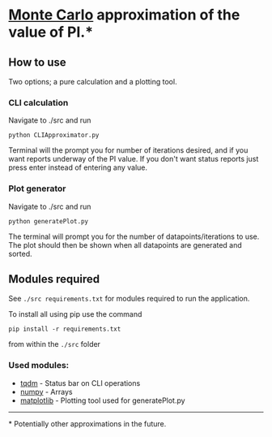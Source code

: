 # [Monte Carlo](https://en.wikipedia.org/wiki/Monte_Carlo_method) approximation of the value of PI.\*

## How to use

Two options; a pure calculation and a plotting tool.

### CLI calculation

Navigate to ./src and run

```
python CLIApproximator.py
```

Terminal will the prompt you for number of iterations desired, and if you want reports underway of the PI value. If you don't want status reports just press enter instead of entering any value.

### Plot generator

Navigate to ./src and run

```
python generatePlot.py
```

The terminal will prompt you for the number of datapoints/iterations to use. The plot should then be shown when all datapoints are generated and sorted.

## Modules required

See `./src requirements.txt` for modules required to run the application.

To install all using pip use the command

```
pip install -r requirements.txt
```

from within the `./src` folder

### Used modules:

-   [tqdm](https://github.com/tqdm/tqdm) - Status bar on CLI operations
-   [numpy](https://github.com/numpy/numpy) - Arrays
-   [matplotlib](https://github.com/matplotlib/matplotlib) - Plotting tool used for generatePlot.py

---

\* Potentially other approximations in the future.
